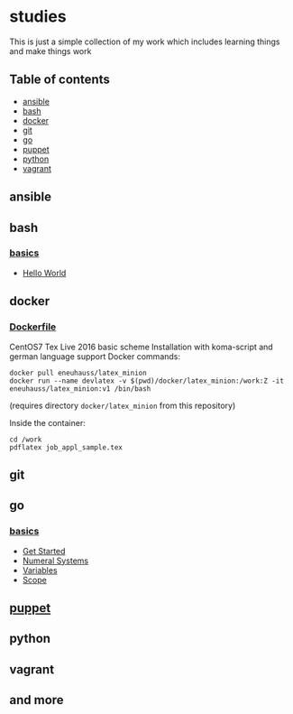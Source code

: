 # studies
This is just a simple collection of my work which includes learning things
and make things work

## Table of contents
* [ansible](#ansible)
* [bash](#bash)
* [docker](#docker)
* [git](#git)
* [go](#go)
* [puppet](#puppet)
* [python](#python)
* [vagrant](#vagrant)

## ansible

## bash
### [basics](./bash)
* [Hello World](./bash/hello-world.sh)

## docker
### [Dockerfile](./docker/latex_minion)
CentOS7 Tex Live 2016 basic scheme Installation with koma-script and german language support
Docker commands:
```
docker pull eneuhauss/latex_minion
docker run --name devlatex -v $(pwd)/docker/latex_minion:/work:Z -it eneuhauss/latex_minion:v1 /bin/bash
```
(requires directory ```docker/latex_minion``` from this repository)

Inside the container:
```
cd /work
pdflatex job_appl_sample.tex
```
 
## git

## go
### [basics](./go)
* [Get Started](./go/01_get_started)
* [Numeral Systems](./go/02_numeral_systems)
* [Variables](./go/03_variables)
* [Scope](./go/04_scope)

## [puppet](./puppet)
## python
## vagrant
## and more
